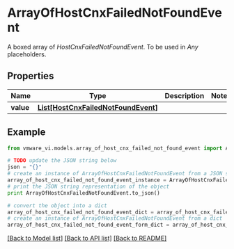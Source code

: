 # ArrayOfHostCnxFailedNotFoundEvent

A boxed array of *HostCnxFailedNotFoundEvent*. To be used in *Any* placeholders. 

## Properties
Name | Type | Description | Notes
------------ | ------------- | ------------- | -------------
**value** | [**List[HostCnxFailedNotFoundEvent]**](HostCnxFailedNotFoundEvent.md) |  | 

## Example

```python
from vmware_vi.models.array_of_host_cnx_failed_not_found_event import ArrayOfHostCnxFailedNotFoundEvent

# TODO update the JSON string below
json = "{}"
# create an instance of ArrayOfHostCnxFailedNotFoundEvent from a JSON string
array_of_host_cnx_failed_not_found_event_instance = ArrayOfHostCnxFailedNotFoundEvent.from_json(json)
# print the JSON string representation of the object
print ArrayOfHostCnxFailedNotFoundEvent.to_json()

# convert the object into a dict
array_of_host_cnx_failed_not_found_event_dict = array_of_host_cnx_failed_not_found_event_instance.to_dict()
# create an instance of ArrayOfHostCnxFailedNotFoundEvent from a dict
array_of_host_cnx_failed_not_found_event_form_dict = array_of_host_cnx_failed_not_found_event.from_dict(array_of_host_cnx_failed_not_found_event_dict)
```
[[Back to Model list]](../README.md#documentation-for-models) [[Back to API list]](../README.md#documentation-for-api-endpoints) [[Back to README]](../README.md)


